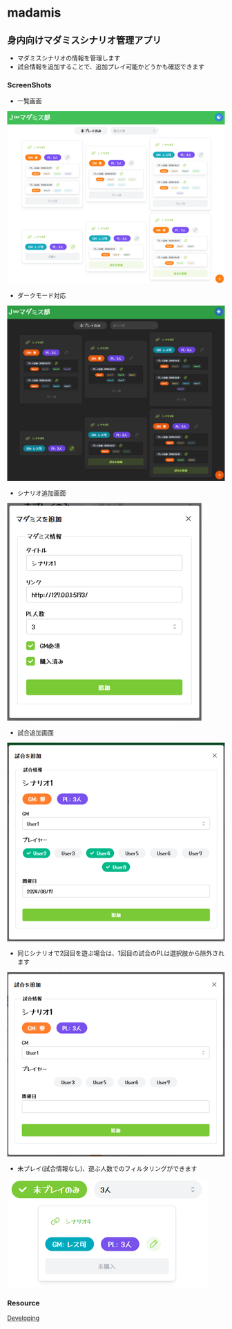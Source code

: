 # madamis

## 身内向けマダミスシナリオ管理アプリ

- マダミスシナリオの情報を管理します
- 試合情報を追加することで、追加プレイ可能かどうかも確認できます

### ScreenShots

- 一覧画面

![index](./docs/assets/index.png)

- ダークモード対応

![index_dark](./docs/assets/index_dark.png)

- シナリオ追加画面

![add_madamis](./docs/assets/add_madamis.png)

- 試合追加画面

![add_game](./docs/assets/add_game.png)

- 同じシナリオで2回目を遊ぶ場合は、1回目の試合のPLは選択肢から除外されます

![add_game_2](./docs/assets/add_game_2.png)

- 未プレイ(試合情報なし)、遊ぶ人数でのフィルタリングができます

![filter](./docs/assets/filter.png)

### Resource

[Developing](./docs/Develop.md)
